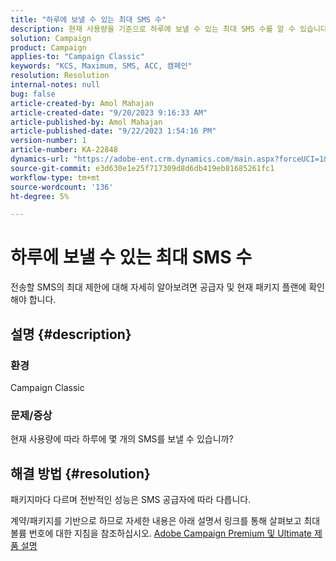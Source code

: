 ```yaml
---
title: "하루에 보낼 수 있는 최대 SMS 수"
description: 현재 사용량을 기준으로 하루에 보낼 수 있는 최대 SMS 수를 알 수 있습니다. 패키지/계약을 확인합니다.
solution: Campaign
product: Campaign
applies-to: "Campaign Classic"
keywords: "KCS, Maximum, SMS, ACC, 캠페인"
resolution: Resolution
internal-notes: null
bug: false
article-created-by: Amol Mahajan
article-created-date: "9/20/2023 9:16:33 AM"
article-published-by: Amol Mahajan
article-published-date: "9/22/2023 1:54:16 PM"
version-number: 1
article-number: KA-22848
dynamics-url: "https://adobe-ent.crm.dynamics.com/main.aspx?forceUCI=1&pagetype=entityrecord&etn=knowledgearticle&id=da35ed5d-9657-ee11-be6f-6045bd0061cb"
source-git-commit: e3d630e1e25f717309d8d6db419eb81685261fc1
workflow-type: tm+mt
source-wordcount: '136'
ht-degree: 5%

---
```


# 하루에 보낼 수 있는 최대 SMS 수


전송할 SMS의 최대 제한에 대해 자세히 알아보려면 공급자 및 현재 패키지 플랜에 확인해야 합니다.

## 설명 {#description}


### <b>환경</b>

Campaign Classic



### <b>문제/증상</b>

현재 사용량에 따라 하루에 몇 개의 SMS를 보낼 수 있습니까?


## 해결 방법 {#resolution}


패키지마다 다르며 전반적인 성능은 SMS 공급자에 따라 다릅니다.

계약/패키지를 기반으로 하므로 자세한 내용은 아래 설명서 링크를 통해 살펴보고 최대 볼륨 번호에 대한 지침을 참조하십시오.
[Adobe Campaign Premium 및 Ultimate 제품 설명](https://helpx.adobe.com/legal/product-descriptions/campaign.html)
